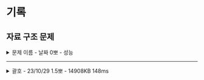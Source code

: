 # 기록

## 자료 구조 문제

<details>
<summary>문제 이름 - 날짜 0뽀 - 성능</summary>
<div markdown="1">
<ul>
<li>공개한 1등 기록: </li>
<li>추정 시간 복잡도: </li>
<li>문제 핵심</li>
<ul>
    <li></li>    
    <li></li>  
</ul>
<li>어려웠던 부분 해결</li>
<ul>
    <li></li>
    <ul>
        <li></li>
    </ul>
    <li></li>
    <ul>
        <li></li>
    </ul>
</ul>
<li>순위 코드 분석 후 배운 점</li>
<ul>
    <li></li>
    <li></li>
    <li></li>
</ul>
<li>보충이 필요한 지식</li>
<ul>
    <li></li>
    <li></li>
</ul>
<li>~칭찬~</li>
<ul>
<li></li>
<ul><li></li></ul>
</ul>
</ul>
</div>
</details>

-----
<details>
<summary>괄호 - 23/10/29 1.5뽀 - 14908KB 148ms</summary>
<div markdown="1">
<ul>
<li>공개한 1등 기록: 14224KB 120ms </li>
<li>문제 핵심<ul>
<li>&quot;(&quot; 보다 &quot;)&quot; 많아지는 순간 OUT, 끝났을 때 닫히지 않은 &quot;(&quot;가 남아 있는 경우도 OUT</li>
<li>&quot;(&quot;는 +1, &quot;)&quot;는 -1, sum이 음수가 되면 NO, <ul>
<li>끝났을 때 0인 경우 YES, 그 외는 NO</li>
</ul>
</li>
</ul>
</li>
<li>어려웠던 부분 해결<ul>
<li>StringTokenizer &quot;&quot; 구분해 출력하려 했지만 실패 -&gt; String .split 사용, StringTokenizer는 구분자가 문자 1개 이상이어야 함.</li>
</ul>
</li>
<li>순위 코드 분석 후 배운 점<ul>
<li>str.toCharArray()로 char배열로 변환</li>
<li>“(”이 과반 이상인 경우도 OUT</li>
<li>replace(&quot;()&quot;, &quot;&quot;); 이용</li>
</ul>
</li>
<li>보충이 필요한 지식<ul>
<li>StringTokenizer 구분자</li>
</ul>
</li>
<li>~칭찬~<ul>
<li>처음에 flag로 조건을 나눌 수 있었다! flag가.. 진짜 유용한 발상이다.</li>
<li>쇠파이프 문제랑 비슷했다...! 하위 호환인거 같긴 하지만, 그땐 감도 못 잡았는데, 풀어내서 기뻤다^_^!!!</li>
</ul>
</li>
</ul>
</div>
</details>